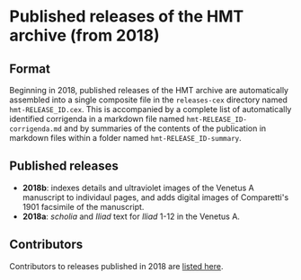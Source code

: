 # Published releases of the HMT archive (from 2018)


## Format

Beginning in 2018, published releases of the HMT archive are automatically assembled into a single composite file in the `releases-cex` directory named `hmt-RELEASE_ID.cex`.  This is accompanied by a complete list of automatically identified corrigenda in a markdown file named `hmt-RELEASE_ID-corrigenda.md` and by summaries of the contents of the publication in markdown files within a folder named `hmt-RELEASE_ID-summary`.


## Published releases


-  **2018b**:  indexes details and ultraviolet images of the Venetus A manuscript to individaul pages, and adds digital images of Comparetti's 1901 facsimile of the manuscript.
-  **2018a**:  *scholia* and *Iliad* text for *Iliad* 1-12 in the Venetus A.


## Contributors

Contributors to releases published in 2018 are [listed here](../contributors/2018.md). 
